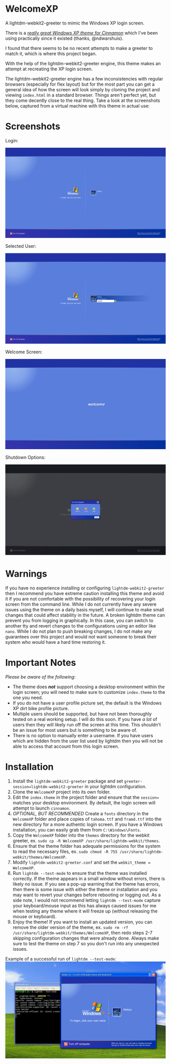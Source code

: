 # WelcomeXP
A lightdm-webkit2-greeter to mimic the Windows XP login screen.

There is a [*really great Windows XP theme for Cinnamon*](https://github.com/ndwarshuis/CinnXP) which I've been using practically since it existed (thanks, @ndwarshuis).

I found that there seems to be no recent attempts to make a greeter to match it, which is where this project began.

With the help of the lightdm-webkit2-greeter engine, this theme makes an attempt at recreating the XP login screen.

The lightdm-webkit2-greeter engine has a few inconsistencies with regular browsers (especially for flex layout) but for the most part you can get a general idea of how the screen will look simply by cloning the project and viewing `index.html` in a standard browser. Things aren't perfect yet, but they come decently close to the real thing. Take a look at the screenshots below, captured from a virtual machine with this theme in actual use:

# Screenshots
Login:

![login](screenshot/login.png)

Selected User:

![user_selected](screenshot/user_selected.png)

Welcome Screen:

![welcome](screenshot/welcome.png)

Shutdown Options:

![shutdown_options](screenshot/shutdown_options.png)

# Warnings
If you have no experience installing or configuring `lightdm-webkit2-greeter` then I recommend you have extreme caution installing this theme and avoid it if you are not comfortable with the possibility of recovering your login screen from the command line. While I do not currently have any severe issues using the theme on a daily basis myself, I will continue to make small changes that could affect stability in the future. A broken lightdm theme can prevent you from logging in graphically. In this case, you can switch to another tty and revert changes to the configurations using an editor like `nano`. While I do not plan to push breaking changes, I do not make any guarantees over this project and would not want someone to break their system who would have a hard time restoring it.

# Important Notes
*Please be aware of the following:*
* The theme does ***not*** support choosing a desktop environment within the login screen; you will need to make sure to customize `index.theme` to the one you need.
* If you do not have a user profile picture set, the default is the Windows XP dirt bike profile picture.
* Multiple users should be supported, but have not been thoroughly tested on a real working setup. I will do this soon. If you have *a lot* of users then they will likely run off the screen at this time. This shouldn't be an issue for most users but is something to be aware of.
* There is no option to manually enter a username. If you have users which are hidden from the user list used by lightdm then you will not be able to access that account from this login screen.

# Installation
1) Install the `lightdm-webkit2-greeter` package and set `greeter-session=lightdm-webkit2-greeter` in your lightdm configuration.
2) Clone the `WelcomeXP` project into its own folder.
3) Edit the `index.theme` in the project folder and ensure that the `session=` matches your desktop environment. By default, the login screen will attempt to launch `cinnamon`.
4) *OPTIONAL, BUT RECOMMENDED* Create a `fonts` directory in the `WelcomeXP` folder and place copies of `tahoma.ttf` and `framd.ttf` into the new directory for a more authentic login screen. If you have a Windows installation, you can easily grab them from `C:\Windows\Fonts`.
5) Copy the `WelcomeXP` folder into the `themes` directory for the webkit greeter, ex. `sudo cp -R WelcomeXP /usr/share/lightdm-webkit/themes`.
6) Ensure that the theme folder has adequate permissions for the system to read the necessary files, ex. `sudo chmod -R 755 /usr/share/lightdm-webkit/themes/WelcomeXP`.
7) Modify `lightdm-webkit2-greeter.conf` and set the `webkit_theme = WelcomeXP`.
8) Run `lightdm --test-mode` to ensure that the theme was installed correctly. If the theme appears in a small window without errors, there is likely no issue. If you see a pop-up warning that the theme has errors, then there is some issue with either the theme or installation and you may want to revert your changes before rebooting or logging out. As a side note, I would not recommend letting `lightdm --test-mode` capture your keyboard/mouse input as this has always caused issues for me when testing any theme where it will freeze up (without releasing the mouse or keyboard).
9) Enjoy the theme! If you want to install an updated version, you can remove the older version of the theme, ex. `sudo rm -rf /usr/share/lightdm-webkit/themes/WelcomeXP`, then redo steps 2-7 skipping configuration changes that were already done. Always make sure to test the theme on step 7 so you don't run into any unexpected issues.

Example of a successful run of `lightdm --test-mode`:
![lightdm_test_mode](screenshot/lightdm_test_mode.png)
